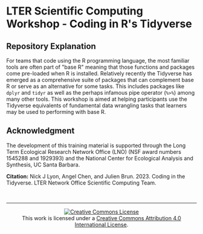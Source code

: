 # LTER Scientific Computing Workshop - Coding in R's Tidyverse

## Repository Explanation

For teams that code using the R programming language, the most familiar tools are often part of "base R" meaning that those functions and packages come pre-loaded when R is installed. Relatively recently the Tidyverse has emerged as a comprehensive suite of packages that can complement base R or serve as an alternative for some tasks. This includes packages like `dplyr` and `tidyr` as well as the perhaps infamous pipe operator (`%>%`) among many other tools. This workshop is aimed at helping participants use the Tidyverse equivalents of fundamental data wrangling tasks that learners may be used to performing with base R.

## Acknowledgment

The development of this training material is supported through the Long Term Ecological Research Network Office (LNO) (NSF award numbers 1545288 and 1929393) and the National Center for Ecological Analysis and Synthesis, UC Santa Barbara.

**Citation:** Nick J Lyon, Angel Chen, and Julien Brun. 2023. Coding in the Tidyverse. LTER Network Office Scientific Computing Team.

<br>
<hr>

<p align="center">
<a rel="license" href="http://creativecommons.org/licenses/by/4.0/"><img alt="Creative Commons License" style="border-width:0" src="https://i.creativecommons.org/l/by/4.0/88x31.png" /></a><br />This work is licensed under a <a rel="license" href="http://creativecommons.org/licenses/by/4.0/">Creative Commons Attribution 4.0 International License</a>.
</p>